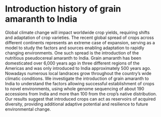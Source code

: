 # Introduction history of grain amaranth to India
Global climate change will impact worldwide crop yields, requiring shifts and adaptation of crop varieties. The recent global spread of crops across different continents represents an extreme case of expansion, serving as a model to study the factors and sources enabling adaptation to rapidly changing environments. One such spread is the introduction of the nutritious pseudocereal amaranth to India. Grain amaranth has been domesticated over 6,000 years ago in three different regions of the Americas and was only introduced to India approximately 500 years ago. Nowadays numerous local landraces grow throughout the country’s wide climatic conditions. We investigate the introduction of grain amaranth to India to understand the factors allowing successful establishment of crops to novel environments, using whole genome sequencing of about 190 accessions from India and more than 100 from the crop’s native distribution. Our results suggest that introduced crops can act as reservoirs of acquired diversity, providing additional adaptive potential and resilience to future environmental change.
